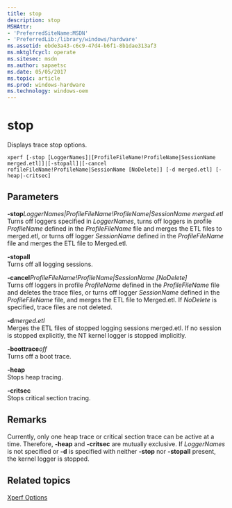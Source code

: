 ```yaml
---
title: stop
description: stop
MSHAttr:
- 'PreferredSiteName:MSDN'
- 'PreferredLib:/library/windows/hardware'
ms.assetid: ebde3a43-c6c9-47d4-b6f1-8b1dae313af3
ms.mktglfcycl: operate
ms.sitesec: msdn
ms.author: sapaetsc
ms.date: 05/05/2017
ms.topic: article
ms.prod: windows-hardware
ms.technology: windows-oem
---
```


# stop


Displays trace stop options.

```
xperf [-stop [LoggerNames]|[ProfileFileName!ProfileName|SessionName merged.etl]]|[-stopall]|[-cancel rofileFileName!ProfileName|SessionName [NoDelete]] [-d merged.etl] [-heap|-critsec]
```

## Parameters


<a href="" id="-stoploggernames-profilefilename-profilename-sessionname-merged-etl"></a>**-stop***LoggerNames|ProfileFileName!ProfileName|SessionName merged.etl*  
Turns off loggers specified in *LoggerNames*, turns off loggers in profile *ProfileName* defined in the *ProfileFileName* file and merges the ETL files to merged.etl, or turns off logger *SessionName* defined in the *ProfileFileName* file and merges the ETL file to Merged.etl.

<a href="" id="-stopall"></a>**-stopall**  
Turns off all logging sessions.

<a href="" id="-cancelprofilefilename-profilename-sessionname--nodelete-"></a>**-cancel***ProfileFileName!ProfileName|SessionName \[NoDelete\]*  
Turns off loggers in profile *ProfileName* defined in the *ProfileFileName* file and deletes the trace files, or turns off logger *SessionName* defined in the *ProfileFileName* file, and merges the ETL file to Merged.etl. If *NoDelete* is specified, trace files are not deleted.

<a href="" id="-dmerged-etl"></a>**-d***merged.etl*  
Merges the ETL files of stopped logging sessions merged.etl. If no session is stopped explicitly, the NT kernel logger is stopped implicitly.

<a href="" id="-boottraceoff"></a>**-boottrace***off*  
Turns off a boot trace.

<a href="" id="-heap"></a>**-heap**  
Stops heap tracing.

<a href="" id="-critsec"></a>**-critsec**  
Stops critical section tracing.

## Remarks


Currently, only one heap trace or critical section trace can be active at a time. Therefore, **-heap** and **-critsec** are mutually exclusive. If *LoggerNames* is not specified or **-d** is specified with neither **-stop** nor **-stopall** present, the kernel logger is stopped.

## Related topics


[Xperf Options](xperf-options.md)

 

 







